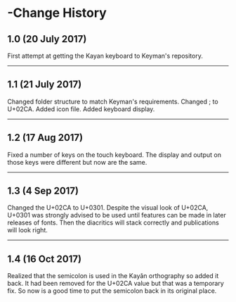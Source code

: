 
-Change History
=======================

1.0 (20 July 2017)
------------------

First attempt at getting the Kayan keyboard to Keyman's repository.

------------------
1.1 (21 July 2017)
------------------

Changed folder structure to match Keyman's requirements.
Changed ; to U+02CA.
Added icon file.
Added keyboard display.

-----------------
1.2 (17 Aug 2017)
-----------------

Fixed a number of keys on the touch keyboard. 
The display and output on those keys were different but now are the same.

----------------
1.3 (4 Sep 2017)
----------------

Changed the U+02CA to U+0301.
Despite the visual look of U+02CA, U+0301 was strongly advised to be used until features can be made in later releases of fonts. Then the diacritics will stack correctly and publications will look right.

-----------------
1.4 (16 Oct 2017)
-----------------

Realized that the semicolon is used in the Kayǎn orthography so added it back. It had been removed for the U+02CA value but that was a temporary fix. So now is a good time to put the semicolon back in its original place.

